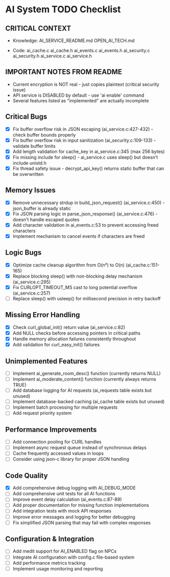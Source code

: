 # AI System TODO Checklist

## CRITICAL CONTEXT
 - Knowledge:
 AI_SERVICE_README.md
 OPEN_AI_TECH.md

 - Code:
 ai_cache.c
 ai_cache.h
 ai_events.c
 ai_events.h
 ai_security.c
 ai_security.h
 ai_service.c
 ai_service.h

## IMPORTANT NOTES FROM README
- Current encryption is NOT real - just copies plaintext (critical security issue)
- API service is DISABLED by default - use 'ai enable' command
- Several features listed as "implemented" are actually incomplete

## Critical Bugs
- [x] Fix buffer overflow risk in JSON escaping (ai_service.c:427-432) - check buffer bounds properly
- [x] Fix buffer overflow risk in input sanitization (ai_security.c:109-133) - validate buffer limits
- [x] Add length validation for cache_key in ai_service.c:345 (max 256 bytes)
- [x] Fix missing include for sleep() - ai_service.c uses sleep() but doesn't include unistd.h
- [x] Fix thread safety issue - decrypt_api_key() returns static buffer that can be overwritten

## Memory Issues
- [x] Remove unnecessary strdup in build_json_request() (ai_service.c:450) - json_buffer is already static
- [x] Fix JSON parsing logic in parse_json_response() (ai_service.c:476) - doesn't handle escaped quotes
- [x] Add character validation in ai_events.c:53 to prevent accessing freed characters
- [x] Implement mechanism to cancel events if characters are freed

## Logic Bugs
- [x] Optimize cache cleanup algorithm from O(n²) to O(n) (ai_cache.c:151-165)
- [x] Replace blocking sleep() with non-blocking delay mechanism (ai_service.c:295)
- [x] Fix CURLOPT_TIMEOUT_MS cast to long potential overflow (ai_service.c:257)
- [ ] Replace sleep() with usleep() for millisecond precision in retry backoff

## Missing Error Handling
- [x] Check curl_global_init() return value (ai_service.c:82)
- [x] Add NULL checks before accessing pointers in critical paths
- [x] Handle memory allocation failures consistently throughout
- [x] Add validation for curl_easy_init() failures

## Unimplemented Features
- [ ] Implement ai_generate_room_desc() function (currently returns NULL)
- [ ] Implement ai_moderate_content() function (currently always returns TRUE)
- [ ] Add database logging for AI requests (ai_requests table exists but unused)
- [ ] Implement database-backed caching (ai_cache table exists but unused)
- [ ] Implement batch processing for multiple requests
- [ ] Add request priority system

## Performance Improvements
- [ ] Add connection pooling for CURL handles
- [ ] Implement async request queue instead of synchronous delays
- [ ] Cache frequently accessed values in loops
- [ ] Consider using json-c library for proper JSON handling

## Code Quality
- [x] Add comprehensive debug logging with AI_DEBUG_MODE
- [ ] Add comprehensive unit tests for all AI functions
- [ ] Improve event delay calculation (ai_events.c:87-89)
- [ ] Add proper documentation for missing function implementations
- [ ] Add integration tests with mock API responses
- [ ] Improve error messages and logging for better debugging
- [ ] Fix simplified JSON parsing that may fail with complex responses

## Configuration & Integration
- [ ] Add medit support for AI_ENABLED flag on NPCs
- [ ] Integrate AI configuration with config.c file-based system
- [ ] Add performance metrics tracking
- [ ] Implement usage monitoring and reporting